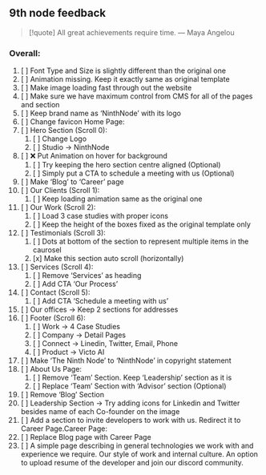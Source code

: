 ## 9th node feedback

> [!quote] All great achievements require time.
> — Maya Angelou
### Overall:
1. [ ] Font Type and Size is slightly different than the original one
2. [ ] Animation missing. Keep it exactly same as original template
3. [ ] Make image loading fast through out the website
4. [ ] Make sure we have maximum control from CMS for all of the pages and section
4. [ ] Keep brand name as ‘NinthNode’ with its logo
5. [ ] Change favicon Home Page:
6. [ ] Hero Section (Scroll 0):
	1. [ ] Change Logo
	2. [ ] Studio -> NinthNode
7. [ ] ❌ Put Animation on hover for background
	1. [ ] Try keeping the hero section centre aligned (Optional)
	2. [ ] Simply put a CTA to schedule a meeting with us (Optional)
8. [ ] Make ‘Blog’ to ‘Career’ page
9. [ ] Our Clients (Scroll 1):
	1. [ ] Keep loading animation same as the original one
10. [ ] Our Work (Scroll 2):
	1. [ ] Load 3 case studies with proper icons
	2. [ ] Keep the height of the boxes fixed as the original template only
11. [ ] Testimonials (Scroll 3):
	1. [ ] Dots at bottom of the section to represent multiple items in the caurosel
	2. [x] Make this section auto scroll (horizontally)
12. [ ] Services (Scroll 4):
	1. [ ] Remove ‘Services’ as heading
	2. [ ] Add CTA ‘Our Process’
13. [ ] Contact (Scroll 5):
	1. [ ] Add CTA ‘Schedule a meeting with us’
14. [ ] Our offices -> Keep 2 sections for addresses
15. [ ] Footer (Scroll 6):
	1. [ ] Work -> 4 Case Studies
	2. [ ] Company -> Detail Pages
	3. [ ] Connect -> Linedin, Twitter, Email, Phone
	4. [ ] Product -> Victo AI
16. [ ] Make ‘The Ninth Node’ to ‘NinthNode’ in copyright statement
17. [ ] About Us Page:
	1. [ ] Remove ‘Team’ Section. Keep ‘Leadership’ section as it is
	2. [ ] Replace ‘Team’ Section with ‘Advisor’ section (Optional)
18. [ ] Remove ‘Blog’ Section
19. [ ] Leadership Section -> Try adding icons for Linkedin and Twitter besides name of each Co-founder on the image
20. [ ] Add a section to invite developers to work with us. Redirect it to Career Page.Career Page:
21. [ ] Replace Blog page with Career Page
22. [ ] A simple page describing in general technologies we work with and experience we require. Our style of work and internal culture. An option to upload resume of the developer and join our discord community.